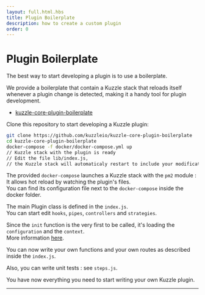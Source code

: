 ```yaml
---
layout: full.html.hbs
title: Plugin Boilerplate
description: how to create a custom plugin
order: 0
---
```


# Plugin Boilerplate

The best way to start developing a plugin is to use a boilerplate.

We provide a boilerplate that contain a Kuzzle stack that reloads itself whenever a plugin change is detected, making it a handy tool for plugin development.

- [kuzzle-core-plugin-boilerplate](https://github.com/kuzzleio/kuzzle-core-plugin-boilerplate)

Clone this repository to start developing a Kuzzle plugin:

```bash
git clone https://github.com/kuzzleio/kuzzle-core-plugin-boilerplate
cd kuzzle-core-plugin-boilerplate
docker-compose -f docker/docker-compose.yml up
// Kuzzle stack with the plugin is ready
// Edit the file lib/index.js,
// the Kuzzle stack will automaticaly restart to include your modifications
```

The provided `docker-compose` launches a Kuzzle stack with the `pm2` module :
<br>It allows hot reload by watching the plugin's files.
<br>You can find its configuration file next to the `docker-compose` inside the docker folder.

The main Plugin class is defined in the `index.js`.
<br>You can start edit `hooks`, `pipes`, `controllers` and `strategies`.

Since the `init` function is the very first to be called, it's loading the `configuration` and the `context`.
<br>More information [here](https://docs.kuzzle.io/plugins/1/plugin-layout/init-function/).

You can now write your own functions and your own routes as described inside the `index.js`.

Also, you can write unit tests : see `steps.js`.

You have now everything you need to start writing your own Kuzzle plugin.

---

